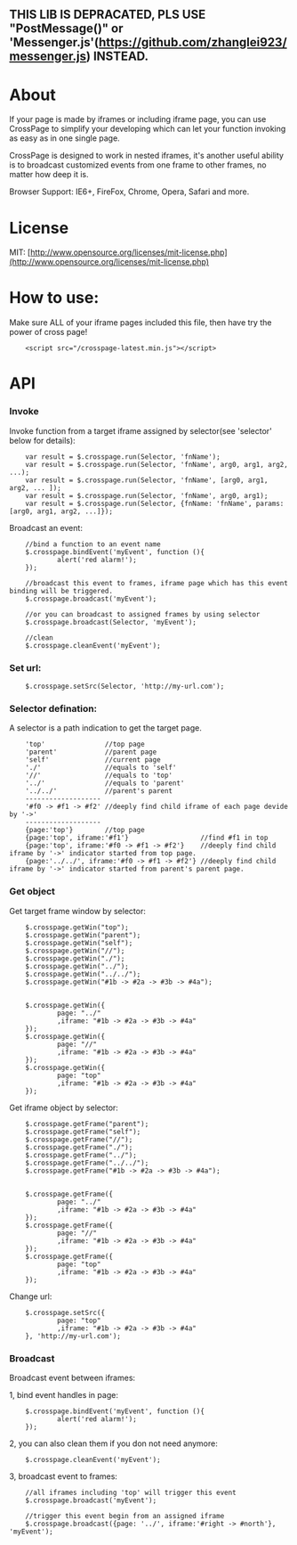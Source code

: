 ## THIS LIB IS DEPRACATED, PLS USE "PostMessage()" or 'Messenger.js'(https://github.com/zhanglei923/messenger.js) INSTEAD.

About
=======

If your page is made by iframes or including iframe page, you can use CrossPage to simplify your developing which can let your function invoking as easy as in one single page.

CrossPage is designed to work in nested iframes, it's another useful ability is to broadcast customized events from one frame to other frames, no matter how deep it is.

Browser Support: IE6+, FireFox, Chrome, Opera, Safari and more.

License
=======
MIT: [http://www.opensource.org/licenses/mit-license.php](http://www.opensource.org/licenses/mit-license.php)


How to use:
=======
Make sure ALL of your iframe pages included this file, then have try the power of cross page!

        <script src="/crosspage-latest.min.js"></script>
        


API
=======

### Invoke

Invoke function from a target iframe assigned by selector(see 'selector' below for details):

        var result = $.crosspage.run(Selector, 'fnName');
        var result = $.crosspage.run(Selector, 'fnName', arg0, arg1, arg2, ...);
        var result = $.crosspage.run(Selector, 'fnName', [arg0, arg1, arg2, ... ]);
        var result = $.crosspage.run(Selector, 'fnName', arg0, arg1);
        var result = $.crosspage.run(Selector, {fnName: 'fnName', params:[arg0, arg1, arg2, ...]});


Broadcast an event:
        
        //bind a function to an event name
        $.crosspage.bindEvent('myEvent', function (){
                alert('red alarm!');
        });
        
        //broadcast this event to frames, iframe page which has this event binding will be triggered. 
        $.crosspage.broadcast('myEvent');
        
        //or you can broadcast to assigned frames by using selector
        $.crosspage.broadcast(Selector, 'myEvent');
        
        //clean
        $.crosspage.cleanEvent('myEvent');
        

### Set url:
        
        $.crosspage.setSrc(Selector, 'http://my-url.com');


### Selector defination:
A selector is a path indication to get the target page.

        'top'               //top page
        'parent'            //parent page
        'self'              //current page
        './'                //equals to 'self'
        '//'                //equals to 'top'
        '../'               //equals to 'parent'
        '../../'            //parent's parent
        -------------------
        '#f0 -> #f1 -> #f2' //deeply find child iframe of each page devide by '->' 
        -------------------
        {page:'top'}        //top page
        {page:'top', iframe:'#f1'}                  //find #f1 in top
        {page:'top', iframe:'#f0 -> #f1 -> #f2'}    //deeply find child iframe by '->' indicator started from top page.
        {page:'../../', iframe:'#f0 -> #f1 -> #f2'} //deeply find child iframe by '->' indicator started from parent's parent page.


### Get object
Get target frame window by selector:

        $.crosspage.getWin("top");
        $.crosspage.getWin("parent");
        $.crosspage.getWin("self");
        $.crosspage.getWin("//");
        $.crosspage.getWin("./");
        $.crosspage.getWin("../");
        $.crosspage.getWin("../../");		
        $.crosspage.getWin("#1b -> #2a -> #3b -> #4a");
        
        
        $.crosspage.getWin({ 
                page: "../"
                ,iframe: "#1b -> #2a -> #3b -> #4a"
        });				
        $.crosspage.getWin({ 
                page: "//"
                ,iframe: "#1b -> #2a -> #3b -> #4a"
        });
        $.crosspage.getWin({ 
                page: "top"
                ,iframe: "#1b -> #2a -> #3b -> #4a"
        });
        
Get iframe object by selector:
        
        $.crosspage.getFrame("parent");
        $.crosspage.getFrame("self");
        $.crosspage.getFrame("//");
        $.crosspage.getFrame("./");
        $.crosspage.getFrame("../");
        $.crosspage.getFrame("../../");		
        $.crosspage.getFrame("#1b -> #2a -> #3b -> #4a");
        
                
        $.crosspage.getFrame({ 
                page: "../"
                ,iframe: "#1b -> #2a -> #3b -> #4a"
        });				
        $.crosspage.getFrame({ 
                page: "//"
                ,iframe: "#1b -> #2a -> #3b -> #4a"
        });
        $.crosspage.getFrame({ 
                page: "top"
                ,iframe: "#1b -> #2a -> #3b -> #4a"
        });
        
Change url:

        $.crosspage.setSrc({ 
                page: "top"
                ,iframe: "#1b -> #2a -> #3b -> #4a"
        }, 'http://my-url.com');

### Broadcast

Broadcast event between iframes:

1, bind event handles in page:

        $.crosspage.bindEvent('myEvent', function (){
                alert('red alarm!');
        });

2, you can also clean them if you don not need anymore:

        $.crosspage.cleanEvent('myEvent');

3, broadcast event to frames:

        //all iframes including 'top' will trigger this event
        $.crosspage.broadcast('myEvent');
        
        //trigger this event begin from an assigned iframe
        $.crosspage.broadcast({page: '../', iframe:'#right -> #north'}, 'myEvent');

